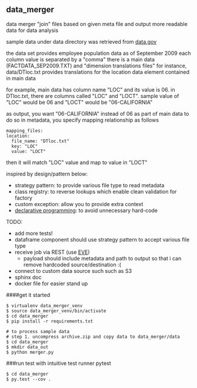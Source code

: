 data_merger
-----

data merger "join" files based on given meta file and output more readable data for data analysis

sample data under data directory was retrieved from [data.gov](http://catalog.data.gov/dataset/fedscope-employment-cubes)

the data set provides employee population data as of September 2009
each column value is separated by a "comma"
there is a main data (FACTDATA_SEP2009.TXT) and "dimension translations files"
for instance, data/DTloc.txt provides translations for the location data element contained in main data

for example, main data has column name "LOC" and its value is 06.
in DTloc.txt, there are columns called "LOC" and "LOCT". 
sample value of "LOC" would be 06 and "LOCT" would be "06-CALIFORNIA"

as output, you want "06-CALIFORNIA" instead of 06 as part of main data
to do so in metadata, you specify mapping relationship as follows 

    mapping_files:
    location: 
      file_name: "DTloc.txt"
      key: "LOC"
      value: "LOCT"

then it will match "LOC" value and map to value in "LOCT"


inspired by design/pattern below:

- strategy pattern: to provide various file type to read metadata 
- class registry: to reverse lookups which enable clean validation for factory
- custom exception: allow you to provide extra context
- [declarative programming](http://en.wikipedia.org/wiki/Declarative_programming): to avoid unnecessary hard-code

TODO:

- add more tests!
- dataframe component should use strategy pattern to accept various file type
- receive job via REST (use [EVE](http://python-eve.org/))
    - payload should include metadata and path to output so that i can remove hardcoded source/destination :(
- connect to custom data source such such as S3
- sphinx doc
- docker file for easier stand up


####get it started
    
    $ virtualenv data_merger_venv
    $ source data_merger_venv/bin/activate
    $ cd data_merger
    $ pip install -r requirements.txt
    
    # to process sample data
    # step 1. uncompress archive.zip and copy data to data_merger/data
    $ cd data_merger
    $ mkdir data_out
    $ python merger.py


###run test with intuitive test runner pytest

    $ cd data_merger
    $ py.test --cov .
